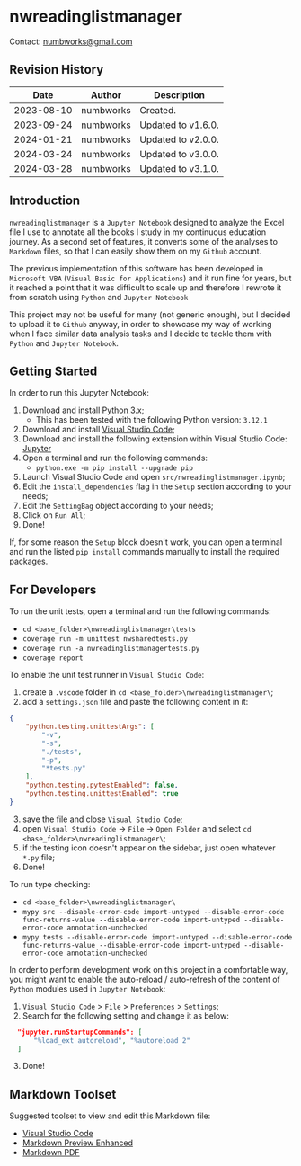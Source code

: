 # nwreadinglistmanager
Contact: numbworks@gmail.com

## Revision History

| Date | Author | Description |
|---|---|---|
| 2023-08-10 | numbworks | Created. |
| 2023-09-24 | numbworks | Updated to v1.6.0. |
| 2024-01-21 | numbworks | Updated to v2.0.0. |
| 2024-03-24 | numbworks | Updated to v3.0.0. |
| 2024-03-28 | numbworks | Updated to v3.1.0. |

## Introduction

`nwreadinglistmanager` is a `Jupyter Notebook` designed to analyze the Excel file I use to annotate all the books I study in my continuous education journey. As a second set of features, it converts some of the analyses to `Markdown` files, so that I can easily show them on my `Github` account.

The previous implementation of this software has been developed in `Microsoft VBA` (`Visual Basic for Applications`) and it run fine for years, but it reached a point that it was difficult to scale up and therefore I rewrote it from scratch using `Python` and `Jupyter Notebook`

This project may not be useful for many (not generic enough), but I decided to upload it to `Github` anyway, in order to showcase my way of working when I face similar data analysis tasks and I decide to tackle them with `Python` and `Jupyter Notebook`. 

## Getting Started

In order to run this Jupyter Notebook:

1. Download and install [Python 3.x](https://www.python.org/downloads/);
      - This has been tested with the following Python version: `3.12.1`
2. Download and install [Visual Studio Code](https://code.visualstudio.com/Download);
3. Download and install the following extension within Visual Studio Code: [Jupyter](https://marketplace.visualstudio.com/items?itemName=ms-toolsai.jupyter)
4. Open a terminal and run the following commands:
    - ```python.exe -m pip install --upgrade pip```
5. Launch Visual Studio Code and open `src/nwreadinglistmanager.ipynb`;
6. Edit the `install_dependencies` flag in the `Setup` section according to your needs;
7. Edit the `SettingBag` object according to your needs;
8. Click on `Run All`;
9. Done!

If, for some reason the `Setup` block doesn't work, you can open a terminal and run the listed ```pip install``` commands manually to install the required packages.

## For Developers

To run the unit tests, open a terminal and run the following commands:

- `cd <base_folder>\nwreadinglistmanager\tests`
- `coverage run -m unittest nwsharedtests.py`
- `coverage run -a nwreadinglistmanagertests.py`
- `coverage report`

To enable the unit test runner in `Visual Studio Code`:

1. create a `.vscode` folder in `cd <base_folder>\nwreadinglistmanager\`;
2. add a `settings.json` file and paste the following content in it:

  ```json
  {
      "python.testing.unittestArgs": [
          "-v",
          "-s",
          "./tests",
          "-p",
          "*tests.py"
      ],
      "python.testing.pytestEnabled": false,
      "python.testing.unittestEnabled": true
  }  
  ```
3. save the file and close `Visual Studio Code`;
4. open `Visual Studio Code` -> `File` -> `Open Folder` and select `cd <base_folder>\nwreadinglistmanager\`;
5. if the testing icon doesn't appear on the sidebar, just open whatever `*.py` file;
6. Done!

To run type checking:

- `cd <base_folder>\nwreadinglistmanager\`
- `mypy src --disable-error-code import-untyped --disable-error-code func-returns-value --disable-error-code import-untyped --disable-error-code annotation-unchecked`
- `mypy tests --disable-error-code import-untyped --disable-error-code func-returns-value --disable-error-code import-untyped --disable-error-code annotation-unchecked`

In order to perform development work on this project in a comfortable way, you might want to enable the auto-reload / auto-refresh of the content of `Python` modules used in `Jupyter Notebook`:

1.	`Visual Studio Code` > `File` > `Preferences` > `Settings`;
2.	Search for the following setting and change it as below:

  ```json
    "jupyter.runStartupCommands": [
        "%load_ext autoreload", "%autoreload 2"
    ]
  ```

3.	Done!

## Markdown Toolset

Suggested toolset to view and edit this Markdown file:

- [Visual Studio Code](https://code.visualstudio.com/)
- [Markdown Preview Enhanced](https://marketplace.visualstudio.com/items?itemName=shd101wyy.markdown-preview-enhanced)
- [Markdown PDF](https://marketplace.visualstudio.com/items?itemName=yzane.markdown-pdf)
